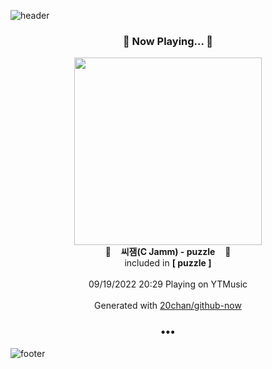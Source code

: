 ![header](https://capsule-render.vercel.app/api?type=wave&height=170&section=header&text=Hi.%20I'm%20SHIFT&fontColor=090707&fontAlignX=45&fontAlignY=65&fontSize=100)

<h3 align="center">🎵 Now Playing... 🎵</h3>
<p align="center">
  <a href="https://music.youtube.com/watch?v=YTdupRzvQ5M">
    <img width="300" src="https://lh3.googleusercontent.com/bePtmMpZZ-zlC897bM7YxhRyJWVn67tfvBZmeW1T1CY8-itxdQ8ceaZLVN1dXIx_IYxsp1ldljwz2hZhDQ">
  </a>
  <br>
  🎵&nbsp&nbsp&nbsp <b>씨잼(C Jamm) - puzzle</b> &nbsp&nbsp&nbsp🎵
  <br>
  included in <b>[ puzzle ]</b>
  
  <br />
  <br />
  09/19/2022 20:29 Playing on YTMusic
  <br />
  <br />
  Generated with <a href="https://github.com/20chan/github-now">20chan/github-now</a>
</p>

<h3 align="center">•••</h3>

![footer](https://capsule-render.vercel.app/api?type=wave&height=150&section=footer)
